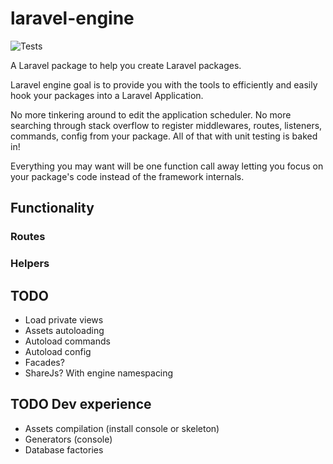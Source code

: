 # laravel-engine

![Tests](https://github.com/paulhenri-l/laravel-engine/workflows/Tests/badge.svg)

A Laravel package to help you create Laravel packages.

Laravel engine goal is to provide you with the tools to efficiently and easily
hook your packages into a Laravel Application.

No more tinkering around to edit the application scheduler. No more searching
through stack overflow to register middlewares, routes, listeners, commands,
config from your package. All of that with unit testing is baked in!

Everything you may want will be one function call away letting you focus on your
package's code instead of the framework internals.

## Functionality

### Routes
### Helpers

## TODO

- Load private views
- Assets autoloading
- Autoload commands
- Autoload config
- Facades?
- ShareJs? With engine namespacing

## TODO Dev experience

- Assets compilation (install console or skeleton)
- Generators (console)
- Database factories

